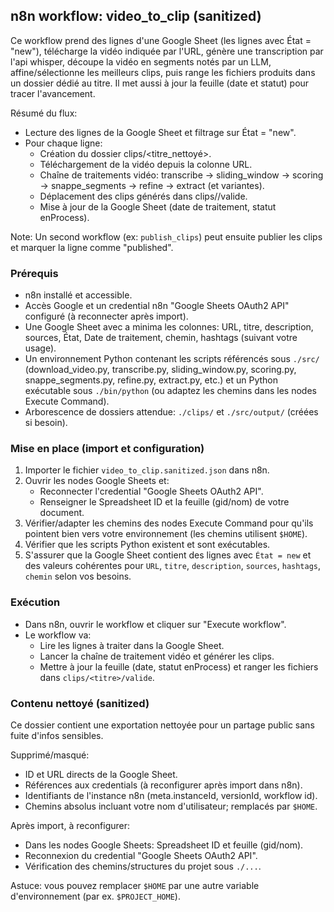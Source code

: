 ## n8n workflow: video_to_clip (sanitized)

Ce workflow prend des lignes d'une Google Sheet (les lignes avec État = "new"), télécharge la vidéo indiquée par l'URL, génère une transcription par l'api whisper, découpe la vidéo en segments notés par un LLM, affine/sélectionne les meilleurs clips, puis range les fichiers produits dans un dossier dédié au titre. Il met aussi à jour la feuille (date et statut) pour tracer l'avancement.

Résumé du flux:
- Lecture des lignes de la Google Sheet et filtrage sur État = "new".
- Pour chaque ligne:
	- Création du dossier clips/<titre_nettoyé>.
	- Téléchargement de la vidéo depuis la colonne URL.
	- Chaîne de traitements vidéo: transcribe → sliding_window → scoring → snappe_segments → refine → extract (et variantes).
	- Déplacement des clips générés dans clips/<titre>/valide.
	- Mise à jour de la Google Sheet (date de traitement, statut enProcess).

Note: Un second workflow (ex: `publish_clips`) peut ensuite publier les clips et marquer la ligne comme "published".

### Prérequis
- n8n installé et accessible.
- Accès Google et un credential n8n "Google Sheets OAuth2 API" configuré (à reconnecter après import).
- Une Google Sheet avec a minima les colonnes: URL, titre, description, sources, État, Date de traitement, chemin, hashtags (suivant votre usage).
- Un environnement Python contenant les scripts référencés sous `./src/` (download_video.py, transcribe.py, sliding_window.py, scoring.py, snappe_segments.py, refine.py, extract.py, etc.) et un Python exécutable sous `./bin/python` (ou adaptez les chemins dans les nodes Execute Command).
- Arborescence de dossiers attendue: `./clips/` et `./src/output/` (créées si besoin).

### Mise en place (import et configuration)
1. Importer le fichier `video_to_clip.sanitized.json` dans n8n.
2. Ouvrir les nodes Google Sheets et:
	 - Reconnecter l'credential "Google Sheets OAuth2 API".
	 - Renseigner le Spreadsheet ID et la feuille (gid/nom) de votre document.
3. Vérifier/adapter les chemins des nodes Execute Command pour qu'ils pointent bien vers votre environnement (les chemins utilisent `$HOME`).
4. Vérifier que les scripts Python existent et sont exécutables.
5. S'assurer que la Google Sheet contient des lignes avec `État = new` et des valeurs cohérentes pour `URL`, `titre`, `description`, `sources`, `hashtags`, `chemin` selon vos besoins.

### Exécution
- Dans n8n, ouvrir le workflow et cliquer sur "Execute workflow".
- Le workflow va:
	- Lire les lignes à traiter dans la Google Sheet.
	- Lancer la chaîne de traitement vidéo et générer les clips.
	- Mettre à jour la feuille (date, statut enProcess) et ranger les fichiers dans `clips/<titre>/valide`.

### Contenu nettoyé (sanitized)
Ce dossier contient une exportation nettoyée pour un partage public sans fuite d'infos sensibles.

Supprimé/masqué:
- ID et URL directs de la Google Sheet.
- Références aux credentials (à reconfigurer après import dans n8n).
- Identifiants de l'instance n8n (meta.instanceId, versionId, workflow id).
- Chemins absolus incluant votre nom d'utilisateur; remplacés par `$HOME`.

Après import, à reconfigurer:
- Dans les nodes Google Sheets: Spreadsheet ID et feuille (gid/nom).
- Reconnexion du credential "Google Sheets OAuth2 API".
- Vérification des chemins/structures du projet sous `./...`.

Astuce: vous pouvez remplacer `$HOME` par une autre variable d'environnement (par ex. `$PROJECT_HOME`).
